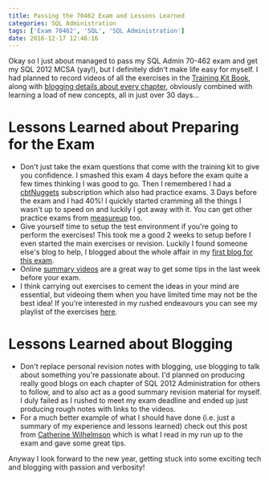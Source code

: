 ```yaml
---
title: Passing the 70462 Exam and Lessons Learned
categories: SQL Administration
tags: ['Exam 70462', 'SQL', 'SQL Administration']
date: 2016-12-17 12:46:16
---
```


Okay so I just about managed to pass my SQL Admin 70-462 exam and get my SQL 2012 MCSA (yay!), but I definitely didn't make life easy for myself. I had planned to record videos of all the exercises in the [Training Kit Book](https://www.amazon.co.uk/Training-Kit-Exam-70-462-Administering/dp/0735666075/ref=sr_1_1?ie=UTF8&qid=1481978989&sr=8-1&keywords=70-462+training+kit_), along with [blogging details about every chapter](http://www.datagriff.com/tags/Exam-70462/), obviously combined with learning a load of new concepts, all in just over 30 days...

# Lessons Learned about Preparing for the Exam

* Don't just take the exam questions that come with the training kit to give you confidence. I smashed this exam 4 days before the exam quite a few times thinking I was good to go. Then I remembered I had a [cbtNuggets](https://www.cbtnuggets.com/) subscription which also had practice exams. 3 Days before the exam and I had 40%! I quickly started cramming all the things I wasn't up to speed on and luckily I got away with it. You can get other practice exams from [measureup](http://www.measureup.com/) too.
* Give yourself time to setup the test environment if you're going to perform the exercises! This took me a good 2 weeks to setup before I even started the main exercises or revision. Luckily I found someone else's blog to help, I blogged about the whole affair in my [first blog for this exam](http://www.datagriff.com/2016/10/SQL-2012-Admin-Exam-01-Prepare-Environment/).
* Online [summary videos](https://www.youtube.com/watch?v=7c2FUqUySDE) are a great way to get some tips in the last week before your exam.
* I think carrying out exercises to cement the ideas in your mind are essential, but videoing them when you have limited time may not be the best idea! If you're interested in my rushed endeavours you can see my playlist of the exercises [here](https://www.youtube.com/playlist?list=PLA5YLvtN7pNP2t5SXqdyVfxvtla7oUwC1).

# Lessons Learned about Blogging

* Don't replace personal revision notes with blogging, use blogging to talk about something you're passionate about. I'd planned on producing really good blogs on each chapter of SQL 2012 Administration for others to follow, and to also act as a good summary revision material for myself. I duly failed as I rushed to meet my exam deadline and ended up just producing rough notes with links to the videos.
* For a much better example of what I should have done (i.e. just a summary of my experience and lessons learned) check out this post from [Catherine Wilhelmson](https://www.cathrinewilhelmsen.net/2015/05/26/preparing-for-and-taking-exam-70-462-administering-microsoft-sql-server-2012-databases/) which is what I read in my run up to the exam and gave some great tips.

Anyway I look forward to the new year, getting stuck into some exciting tech and blogging with passion and verbosity!
